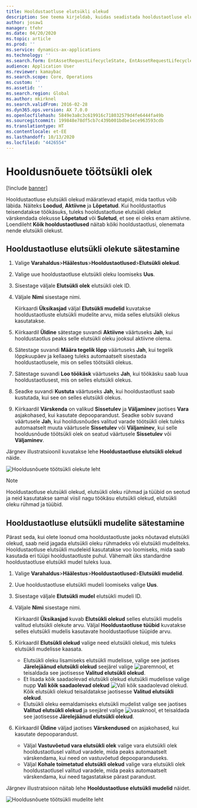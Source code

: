 ```yaml
---
title: Hooldustaotluse elutsükli olekud
description: See teema kirjeldab, kuidas seadistada hooldustaotluse elutsükli olekuid varahalduses.
author: josaw1
manager: tfehr
ms.date: 04/20/2020
ms.topic: article
ms.prod: ''
ms.service: dynamics-ax-applications
ms.technology: ''
ms.search.form: EntAssetRequestLifecycleState, EntAssetRequestLifecycleModel
audience: Application User
ms.reviewer: kamaybac
ms.search.scope: Core, Operations
ms.custom: ''
ms.assetid: ''
ms.search.region: Global
ms.author: mkirknel
ms.search.validFrom: 2016-02-28
ms.dyn365.ops.version: AX 7.0.0
ms.openlocfilehash: 5849e3a8c3c619916c718032579d4fe6444fa49b
ms.sourcegitcommit: 199848e78df5cb7c439b001bdbe1ece963593cdb
ms.translationtype: HT
ms.contentlocale: et-EE
ms.lasthandoff: 10/13/2020
ms.locfileid: "4426554"
---
```

# <a name="maintenance-request-lifecycle-states"></a>Hooldusnõuete töötsükli olek

[!include [banner](../../includes/banner.md)]

 


Hooldustaotluse elutsükli olekud määratlevad etapid, mida taotlus võib läbida. Näiteks **Loodud**, **Aktiivne** ja **Lõpetatud**. Kui hooldustaotlus teisendatakse töökäsuks, tuleks hooldustaotluse elutsükli olekut värskendada olekusse **Lõpetatud** või **Suletud**, et see ei oleks enam aktiivne. Loendileht **Kõik hooldustaotlused** näitab kõiki hooldustaotlusi, olenemata nende elutsükli olekust.

## <a name="set-up-maintenance-request-lifecycle-states"></a>Hooldustaotluse elutsükli olekute sätestamine

1. Valige **Varahaldus**\>**Häälestus**\>**Hooldustaotlused**\>**Elutsükli olekud**.
2. Valige uue hooldustaotluse elutsükli oleku loomiseks **Uus**.
3. Sisestage väljale **Elutsükli olek** elutsükli olek ID.
4. Väljale **Nimi** sisestage nimi.

    Kiirkaardi **Üksikasjad** väljal **Elutsükli mudelid** kuvatakse hooldustaotluste elutsükli mudelite arvu, mida selles elutsükli olekus kasutatakse.

5. Kiirkaardil **Üldine** sätestage suvandi **Aktiivne** väärtuseks **Jah**, kui hooldustaotlus peaks selle elutsükli oleku jooksul aktiivne olema.
6. Sätestage suvandi **Määra tegelik lõpp** väärtuseks **Jah**, kui tegelik lõppkuupäev ja kellaaeg tuleks automaatselt sisestada hooldustaotlusele, mis on selles töötsükli olekus.
7. Sätestage suvandi **Loo töökäsk** väärtuseks **Jah**, kui töökäsku saab luua hooldustaotlusest, mis on selles elutsükli olekus.
8. Seadke suvandi **Kustuta** väärtuseks **Jah**, kui hooldustaotlust saab kustutada, kui see on selles elutsükli olekus.
9. Kiirkaardil **Värskenda** on valikud **Sissetulev** ja **Väljaminev** jaotises **Vara** asjakohased, kui kasutate depooparandust. Seadke sobiv suvand väärtusele **Jah**, kui hooldusnõudes valitud varade töötsükli olek tuleks automaatselt muuta väärtusele **Sissetulev** või **Väljaminev**, kui selle hooldusnõude töötsükli olek on seatud väärtusele **Sissetulev** või **Väljaminev**.

Järgnev illustratsioonil kuvatakse lehe **Hooldustaotluse elutsükli olekud** näide.

![Hooldusnõuete töötsükli olekute leht](media/02-setup-for-requests.png)

> [!NOTE]
> Hooldustaotluse elutsükli olekud, elutsükli oleku rühmad ja tüübid on seotud ja neid kasutatakse samal viisil nagu töökäsu elutsükli olekud, elutsükli oleku rühmad ja tüübid. 

## <a name="set-up-maintenance-request-lifecycle-models"></a>Hooldustaotluse elutsükli mudelite sätestamine

Pärast seda, kui olete loonud oma hooldustaotluste jaoks nõutavad elutsükli olekud, saab neid jagada elutsükli oleku rühmadeks või elutsükli mudeliteks. Hooldustaotluse elutsükli mudeleid kasutatakse voo loomiseks, mida saab kasutada eri tüüpi hooldustaotluste puhul. Vähemalt üks standardne hooldustaotluse elutsükli mudel tuleks luua.

1. Valige **Varahaldus**\>**Häälestus**\>**Hooldustaotlused**\>**Elutsükli mudelid**.
2. Uue hooldustaotluse elutsükli mudeli loomiseks valige **Uus**.
3. Sisestage väljale **Elutsükli mudel** elutsükli mudeli ID.
4. Väljale **Nimi** sisestage nimi.

    Kiirkaardil **Üksikasjad** kuvab **Elutsükli olekud** selles elutsükli mudelis valitud elutsükli olekute arvu. Väljal **Hooldustaotluse tüübid** kuvatakse selles elutsükli mudelis kasutavate hooldustaotluse tüüpide arvu.

5. Kiirkaardil **Elutsükli olekud** valige need elutsükli olekud, mis tuleks elutsükli mudelisse kaasata.

    - Elutsükli oleku lisamiseks elutsükli mudelisse, valige see jaotises **Järelejäänud elutsükli olekud** seejärel valige ![paremnool,](media/03-setup-for-requests.png) et teisaldada see jaotisesse **Valitud elutsükli olekud**.
    - Et lisada kõik saadaolevad elutsükli olekud elutsükli mudelisse valige nupp **Vali kõik saadaolevad olekud** ![Vali kõik saadaolevad olekud](media/04-setup-for-requests.png). Kõik elutsükli olekud teisaldatakse jaotisesse **Valitud elutsükli olekud**.
    - Elutsükli oleku eemaldamiseks elutsükli mudelist valige see jaotises **Valitud elutsükli olekud** ja seejärel valige ![vasaknool,](media/05-setup-for-requests.png) et teisaldada see jaotisesse **Järelejäänud elutsükli olekud**.

6. Kiirkaardil **Üldine** väljad jaotises **Värskendused** on asjakohased, kui kasutate depooparandust.

    - Väljal **Vastuvõetud vara elutsükli olek** valige vara elutsükli olek hooldustaotlusel valitud varadele, mida peaks automaatselt värskendama, kui need on vastuvõetud depooparanduseks.
    - Väljal **Kohale toimetatud elutsükli olekud** valige vara elutsükli olek hooldustaotlusel valitud varadele, mida peaks automaatselt värskendama, kui need tagastatakse pärast parandust.

Järgnev illustratsioon näitab lehe **Hooldustaotluse elutsükli mudelid** näidet.

![Hooldusnõuete töötsükli mudelite leht](media/06-setup-for-requests.png)
